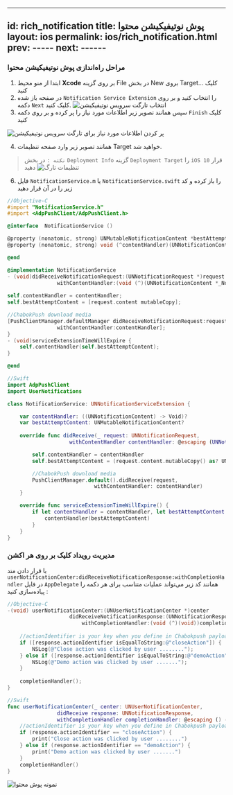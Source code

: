 
---
id: rich_notification
title: پوش نوتیفیکیشن محتوا
layout: ios
permalink: ios/rich_notification.html
prev: -----
next: ------
---
### مراحل راه‌اندازی پوش نوتیفیکیشن محتوا

 1. ابتدا از منو محیط **Xcode** بر روی گزینه File در بخش New بروی Target...
   کلیک کنید
 2. در صفحه باز شده `Notification Service Extension` را انتخاب کنید
    و بر روی دکمه `Next` کلیک کنید.
![انتخاب تارگت سرویس نوتیفیکیشن](http://uupload.ir/files/dvcx_choose_target.png)
 3. سپس همانند تصویر زیر اطلاعات مورد نیاز را پر کرده و بر روی دکمه
    `Finish` کلیک کنید

![پر کردن اطلاعات مورد نیاز برای تارگت سرویس نوتیفیکیشن](http://uupload.ir/files/xni_target_options.png)

4. همانند تصویر زیر وارد صفحه تنظیمات Target خواهید شد.

> `نکته :` در بخش `Deployment Info` گزینه `Deployment Target` را `iOS 10` قرار دهید
![تنظیمات تارگ](http://uupload.ir/files/51rz_project_settings.png)
 6. فایل `NotificationService.m` یا `NotificationService.swift` را
    باز کرده و کد زیر را در آن قرار دهید

```objectivec
//Objective-C
#import "NotificationService.h"
#import <AdpPushClient/AdpPushClient.h>

@interface  NotificationService ()

@property (nonatomic, strong) UNMutableNotificationContent *bestAttemptContent;
@property (nonatomic, strong) void (^contentHandler)(UNNotificationContent *contentToDeliver);

@end

@implementation NotificationService
- (void)didReceiveNotificationRequest:(UNNotificationRequest *)request
				withContentHandler:(void (^)(UNNotificationContent *_Nonnull))contentHandler {
				
self.contentHandler = contentHandler;
self.bestAttemptContent = [request.content mutableCopy];

//ChabokPush download media
[PushClientManager.defaultManager didReceiveNotificationRequest:request
				withContentHandler:contentHandler];
}
- (void)serviceExtensionTimeWillExpire {
	self.contentHandler(self.bestAttemptContent);
}

@end
```
```swift
//Swift
import AdpPushClient
import UserNotifications

class NotificationService: UNNotificationServiceExtension {

	var contentHandler: ((UNNotificationContent) -> Void)?
	var bestAttemptContent: UNMutableNotificationContent?
	
	override func didReceive(_ request: UNNotificationRequest,
					withContentHandler contentHandler: @escaping (UNNotificationContent) -> Void) {

		self.contentHandler = contentHandler
		self.bestAttemptContent = (request.content.mutableCopy() as? UNMutableNotificationContent)

		//ChabokPush download media
		PushClientManager.default().didReceive(request,
							withContentHandler: contentHandler)
	}

	override func serviceExtensionTimeWillExpire() {
		if let contentHandler = contentHandler, let bestAttemptContent =  bestAttemptContent {
			contentHandler(bestAttemptContent)
		}
	}
}
```
### مدیریت رویداد کلیک بر روی هر اکشن
با قرار دادن متد `userNotificationCenter:didReceiveNotificationResponse:withCompletionHandler` در فایل `AppDelegate` همانند کد زیر می‌تواند عملیات متناسب برای هر دکمه را پیاده‌سازی کنید :
``` objectivec
//Objective-C
-(void) userNotificationCenter:(UNUserNotificationCenter *)center
					didReceiveNotificationResponse:(UNNotificationResponse *)response
						withCompletionHandler:(void (^)(void))completionHandler{
						
	//actionIdentifier is your key when you define in Chabokpush payload for each action
	if ([response.actionIdentifier isEqualToString:@"closeAction"]) {
		NSLog(@"Close action was clicked by user ........");
	} else if ([response.actionIdentifier isEqualToString:@"demoAction"]) {
		NSLog(@"Demo action was clicked by user .......");
	}
	
	completionHandler();
}
```
```swift
//Swift
func userNotificationCenter(_ center: UNUserNotificationCenter, 
				didReceive response: UNNotificationResponse,
				withCompletionHandler completionHandler: @escaping () -> Void) {
    //actionIdentifier is your key when you define in Chabokpush payload for each action
    if (response.actionIdentifier == "closeAction") {
        print("Close action was clicked by user ........")
    } else if (response.actionIdentifier == "demoAction") {
        print("Demo action was clicked by user .......")
    }
    completionHandler()
}
```
![نمونه پوش محتوا](http://uupload.ir/files/p3ax_rich_notification_screenshot.png)